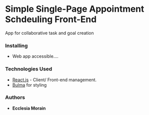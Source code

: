 # Simple Single-Page Appointment Schdeuling Front-End
App for collaborative task and goal creation


### Installing
 - Web app accessible.... 

### Technologies Used
- [React.js](https://reactjs.org/) - Client/ Front-end management.
- [Bulma](https://bulma.io/) for styling 


### Authors

* **Ecclesia Morain** 
